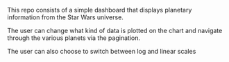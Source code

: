 This repo consists of a simple dashboard that displays planetary information from the Star Wars universe.

The user can change what kind of data is plotted on the chart and navigate through the various planets via the pagination.

The user can also choose to switch between log and linear scales